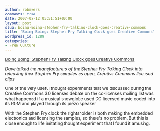 ```yaml
---
author: robmyers
comments: true
date: 2007-05-12 05:51:51+00:00
layout: post
slug: boing-boing-stephen-fry-talking-clock-goes-creative-commons
title: 'Boing Boing: Stephen Fry Talking Clock goes Creative Commons'
wordpress_id: 1289
categories:
- Free Culture
---
```


[Boing Boing: Stephen Fry Talking Clock goes Creative Commons](http://www.boingboing.net/2007/05/09/stephen_fry_talking_.html)  
  
_Dave talked the manufacturers of the Stephen Fry Talking Clock into releasing their Stephen Fry samples as open, Creative Commons licensed clips_  
  
One of the very useful thought experiments that we discussed during the Creative Commons 3.0 licenses debate on the cc-licenses mailing list was what happened if a musical snowglobe used CC licensed music coded into its ROM and played through its piezo speaker.  
  
With the Stephen Fry clock the rightsholder is both making the embedded electronics and licensing the samples, so there's no problem. But this is close enough to life imitating thought experiment that I found it amusing.  



